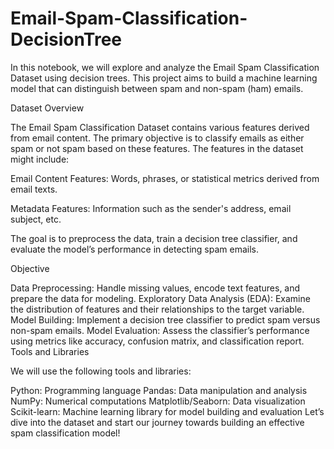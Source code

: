 # Email-Spam-Classification-DecisionTree

In this notebook, we will explore and analyze the Email Spam Classification Dataset using decision trees. This project aims to build a machine learning model that can distinguish between spam and non-spam (ham) emails.

Dataset Overview

The Email Spam Classification Dataset contains various features derived from email content. The primary objective is to classify emails as either spam or not spam based on these features. The features in the dataset might include:

Email Content Features: Words, phrases, or statistical metrics derived from email texts.

Metadata Features: Information such as the sender's address, email subject, etc.

The goal is to preprocess the data, train a decision tree classifier, and evaluate the model’s performance in detecting spam emails.

Objective

Data Preprocessing: Handle missing values, encode text features, and prepare the data for modeling.
Exploratory Data Analysis (EDA): Examine the distribution of features and their relationships to the target variable.
Model Building: Implement a decision tree classifier to predict spam versus non-spam emails.
Model Evaluation: Assess the classifier’s performance using metrics like accuracy, confusion matrix, and classification report.
Tools and Libraries

We will use the following tools and libraries:

Python: Programming language
Pandas: Data manipulation and analysis
NumPy: Numerical computations
Matplotlib/Seaborn: Data visualization
Scikit-learn: Machine learning library for model building and evaluation
Let’s dive into the dataset and start our journey towards building an effective spam classification model!
